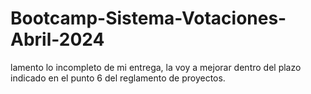 # Bootcamp-Sistema-Votaciones-Abril-2024
lamento lo incompleto de mi entrega, la voy a mejorar dentro del plazo indicado en el punto 6 del reglamento de proyectos.
